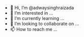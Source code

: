 - 👋 Hi, I’m @adwaysinghraizada
- 👀 I’m interested in ...
- 🌱 I’m currently learning ...
- 💞️ I’m looking to collaborate on ...
- 📫 How to reach me ...

<!---
adwaysinghraizada/adwaysinghraizada is a ✨ special ✨ repository because its `README.md` (this file) appears on your GitHub profile.
You can click the Preview link to take a look at your changes.
--->

